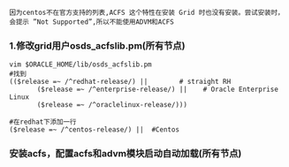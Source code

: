 `因为centos不在官方支持的列表,ACFS 这个特性在安装 Grid 时也没有安装。尝试安装时，会提示 ”Not Supported”,所以不能使用ADVM和ACFS`
### 1.修改grid用户osds_acfslib.pm(所有节点)
```
vim $ORACLE_HOME/lib/osds_acfslib.pm
#找到
(($release =~ /^redhat-release/) ||        # straight RH
       ($release =~ /^enterprise-release/) ||    # Oracle Enterprise Linux
       ($release =~ /^oraclelinux-release/))) 

#在redhat下添加一行
($release =~ /^centos-release/) ||  #Centos
```
### 安装acfs，配置acfs和advm模块启动自动加载(所有节点)
```

```